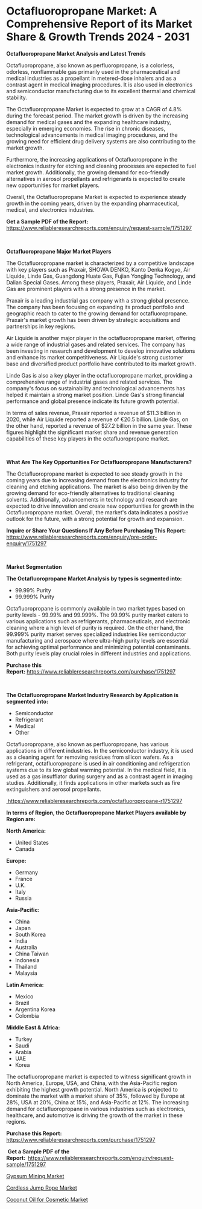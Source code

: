 <p><h1>Octafluoropropane Market: A Comprehensive Report of its Market Share & Growth Trends 2024 - 2031</h1></p><p><strong>Octafluoropropane Market Analysis and Latest Trends</strong></p>
<p><p>Octafluoropropane, also known as perfluoropropane, is a colorless, odorless, nonflammable gas primarily used in the pharmaceutical and medical industries as a propellant in metered-dose inhalers and as a contrast agent in medical imaging procedures. It is also used in electronics and semiconductor manufacturing due to its excellent thermal and chemical stability.</p><p>The Octafluoropropane Market is expected to grow at a CAGR of 4.8% during the forecast period. The market growth is driven by the increasing demand for medical gases and the expanding healthcare industry, especially in emerging economies. The rise in chronic diseases, technological advancements in medical imaging procedures, and the growing need for efficient drug delivery systems are also contributing to the market growth.</p><p>Furthermore, the increasing applications of Octafluoropropane in the electronics industry for etching and cleaning processes are expected to fuel market growth. Additionally, the growing demand for eco-friendly alternatives in aerosol propellants and refrigerants is expected to create new opportunities for market players.</p><p>Overall, the Octafluoropropane Market is expected to experience steady growth in the coming years, driven by the expanding pharmaceutical, medical, and electronics industries.</p></p>
<p><strong>Get a Sample PDF of the Report:&nbsp;</strong> <a href="https://www.reliableresearchreports.com/enquiry/request-sample/1751297">https://www.reliableresearchreports.com/enquiry/request-sample/1751297</a></p>
<p>&nbsp;</p>
<p><strong>Octafluoropropane Major Market Players</strong></p>
<p><p>The Octafluoropropane market is characterized by a competitive landscape with key players such as Praxair, SHOWA DENKO, Kanto Denka Kogyo, Air Liquide, Linde Gas, Guangdong Huate Gas, Fujian Yongjing Technology, and Dalian Special Gases. Among these players, Praxair, Air Liquide, and Linde Gas are prominent players with a strong presence in the market.</p><p>Praxair is a leading industrial gas company with a strong global presence. The company has been focusing on expanding its product portfolio and geographic reach to cater to the growing demand for octafluoropropane. Praxair's market growth has been driven by strategic acquisitions and partnerships in key regions.</p><p>Air Liquide is another major player in the octafluoropropane market, offering a wide range of industrial gases and related services. The company has been investing in research and development to develop innovative solutions and enhance its market competitiveness. Air Liquide's strong customer base and diversified product portfolio have contributed to its market growth.</p><p>Linde Gas is also a key player in the octafluoropropane market, providing a comprehensive range of industrial gases and related services. The company's focus on sustainability and technological advancements has helped it maintain a strong market position. Linde Gas's strong financial performance and global presence indicate its future growth potential.</p><p>In terms of sales revenue, Praxair reported a revenue of $11.3 billion in 2020, while Air Liquide reported a revenue of €20.5 billion. Linde Gas, on the other hand, reported a revenue of $27.2 billion in the same year. These figures highlight the significant market share and revenue generation capabilities of these key players in the octafluoropropane market.</p></p>
<p>&nbsp;</p>
<p><strong>What Are The Key Opportunities For Octafluoropropane Manufacturers?</strong></p>
<p><p>The Octafluoropropane market is expected to see steady growth in the coming years due to increasing demand from the electronics industry for cleaning and etching applications. The market is also being driven by the growing demand for eco-friendly alternatives to traditional cleaning solvents. Additionally, advancements in technology and research are expected to drive innovation and create new opportunities for growth in the Octafluoropropane market. Overall, the market's data indicates a positive outlook for the future, with a strong potential for growth and expansion.</p></p>
<p><strong>Inquire or Share Your Questions If Any Before Purchasing This Report:</strong> <a href="https://www.reliableresearchreports.com/enquiry/pre-order-enquiry/1751297">https://www.reliableresearchreports.com/enquiry/pre-order-enquiry/1751297</a></p>
<p>&nbsp;</p>
<p><strong>Market Segmentation</strong></p>
<p><strong>The Octafluoropropane Market Analysis by types is segmented into:</strong></p>
<p><ul><li>99.99% Purity</li><li>99.999% Purity</li></ul></p>
<p><p>Octafluoropropane is commonly available in two market types based on purity levels - 99.99% and 99.999%. The 99.99% purity market caters to various applications such as refrigerants, pharmaceuticals, and electronic cleaning where a high level of purity is required. On the other hand, the 99.999% purity market serves specialized industries like semiconductor manufacturing and aerospace where ultra-high purity levels are essential for achieving optimal performance and minimizing potential contaminants. Both purity levels play crucial roles in different industries and applications.</p></p>
<p><strong>Purchase this Report:&nbsp;</strong><a href="https://www.reliableresearchreports.com/purchase/1751297">https://www.reliableresearchreports.com/purchase/1751297</a></p>
<p>&nbsp;</p>
<p><strong>The Octafluoropropane Market Industry Research by Application is segmented into:</strong></p>
<p><ul><li>Semiconductor</li><li>Refrigerant</li><li>Medical</li><li>Other</li></ul></p>
<p><p>Octafluoropropane, also known as perfluoropropane, has various applications in different industries. In the semiconductor industry, it is used as a cleaning agent for removing residues from silicon wafers. As a refrigerant, octafluoropropane is used in air conditioning and refrigeration systems due to its low global warming potential. In the medical field, it is used as a gas insufflator during surgery and as a contrast agent in imaging studies. Additionally, it finds applications in other markets such as fire extinguishers and aerosol propellants.</p></p>
<p><a href="https://www.reliableresearchreports.com/octafluoropropane-r1751297">&nbsp;https://www.reliableresearchreports.com/octafluoropropane-r1751297</a></p>
<p><strong>In terms of Region, the Octafluoropropane Market Players available by Region are:</strong></p>
<p>
    <p> <strong> North America: </strong>
        <ul>
            <li>United States</li>
            <li>Canada</li>
        </ul>
        </p> 
    <p> <strong> Europe: </strong>
        <ul>
            <li>Germany</li>
            <li>France</li>
            <li>U.K.</li>
            <li>Italy</li>
            <li>Russia</li>
        </ul>
        </p> 
    <p> <strong> Asia-Pacific: </strong>
        <ul>
            <li>China</li>
            <li>Japan</li>
            <li>South Korea</li>
            <li>India</li>
            <li>Australia</li>
            <li>China Taiwan</li>
            <li>Indonesia</li>
            <li>Thailand</li>
            <li>Malaysia</li>
        </ul>
        </p> 
    <p> <strong> Latin America: </strong>
        <ul>
            <li>Mexico</li>
            <li>Brazil</li>
            <li>Argentina Korea</li>
            <li>Colombia</li>
        </ul>
        </p> 
    <p> <strong> Middle East & Africa: </strong>
        <ul>
            <li>Turkey</li>
            <li>Saudi</li>
            <li>Arabia</li>
            <li>UAE</li>
            <li>Korea</li>
        </ul>
    </p>
    </p>
<p><p>The octafluoropropane market is expected to witness significant growth in North America, Europe, USA, and China, with the Asia-Pacific region exhibiting the highest growth potential. North America is projected to dominate the market with a market share of 35%, followed by Europe at 28%, USA at 20%, China at 15%, and Asia-Pacific at 12%. The increasing demand for octafluoropropane in various industries such as electronics, healthcare, and automotive is driving the growth of the market in these regions.</p></p>
<p><strong>Purchase this Report: </strong><a href="https://www.reliableresearchreports.com/purchase/1751297">https://www.reliableresearchreports.com/purchase/1751297</a></p>
<p>&nbsp;<strong>Get a Sample PDF of the Report:&nbsp;&nbsp;</strong><a href="https://www.reliableresearchreports.com/enquiry/request-sample/1751297">https://www.reliableresearchreports.com/enquiry/request-sample/1751297</a></p>
<p><strong></strong></p>
<p><p><a href="https://github.com/rahu1506/Market-Research-Report-List-4/blob/main/gypsum-mining-market.md">Gypsum Mining Market</a></p><p><a href="https://view.publitas.com/reportprime-1/cordless-jump-rope-industry-analysis-report-its-market-size-share-trends-by-application-region-competitive-strategies-2024-2031/">Cordless Jump Rope Market</a></p><p><a href="https://github.com/juniordelafrance/Market-Research-Report-List-3/blob/main/coconut-oil-for-cosmetic-market.md">Coconut Oil for Cosmetic Market</a></p></p>